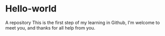 # Hello-world
A repository
This is the first step of my learning in Github, I'm welcome to meet you, and thanks for all help from you.
